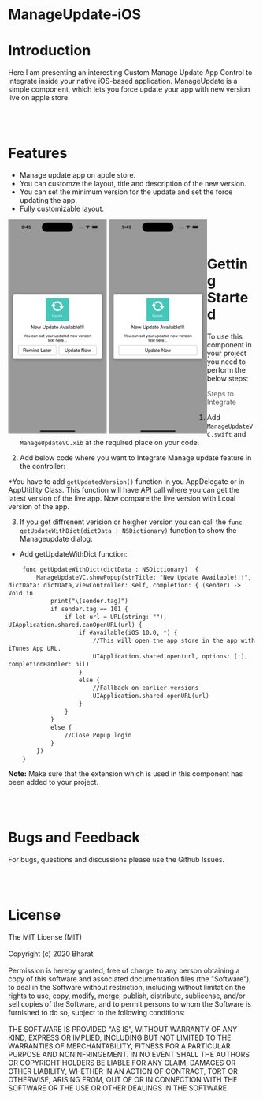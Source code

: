 # ManageUpdate-iOS

<h1>Introduction</h1>
Here I am presenting an interesting Custom Manage Update App Control to integrate inside your native iOS-based application. 
ManageUpdate is a simple component, which lets you force update your app with new version live on apple store. 

<br/><br/>
<h1>Features</h1>

- Manage update app on apple store.
- You can customze the layout, title and description of the new version.
- You can set the minimum version for the update and set the force updating the app.
- Fully customizable layout.

<div style="float:left">
<img src="Screenshots/Screen1.png" width="200">
<img src="Screenshots/Screen2.png" width="200">
</div>


<br/><br/>
<h1>Getting Started</h1>

To use this component in your project you need to perform the below steps:

> Steps to Integrate


1) Add `ManageUpdateVC.swift` and `ManageUpdateVC.xib` at the required place on your code.

2) Add below code where you want to Integrate Manage update feature in the controller:

*You have to add `getUpdatedVersion()` function in you AppDelegate or in AppUtitlity Class.
This function will have API call where you can get the latest version of the live app. 
Now compare the live version with Lcoal version of the app. 

3) If you get diffrenent verision or heigher version you can call the 
`func getUpdateWithDict(dictData : NSDictionary)` function to show the Manageupdate dialog. 

* Add getUpdateWithDict function:
```
    func getUpdateWithDict(dictData : NSDictionary)  {
        ManageUpdateVC.showPopup(strTitle: "New Update Available!!!", dictData: dictData,viewController: self, completion: { (sender) -> Void in
            print("\(sender.tag)")
            if sender.tag == 101 {
                if let url = URL(string: ""), UIApplication.shared.canOpenURL(url) {
                    if #available(iOS 10.0, *) {
                        //This will open the app store in the app with iTunes App URL.
                        UIApplication.shared.open(url, options: [:], completionHandler: nil)
                    } 
                    else {
                        //Fallback on earlier versions
                        UIApplication.shared.openURL(url)
                    }
                }
            }
            else {
                //Close Popup login
            }
        })
    }
```

**Note:** Make sure that the extension which is used in this component has been added to your project. 


<br/><br/>
**<h1>Bugs and Feedback</h1>**
For bugs, questions and discussions please use the Github Issues.


<br/><br/>
**<h1>License</h1>**
The MIT License (MIT)
<br/><br/>
Copyright (c) 2020 Bharat
<br/><br/>
Permission is hereby granted, free of charge, to any person obtaining a copy of this software and associated documentation files (the "Software"), to deal in the Software without restriction, including without limitation the rights to use, copy, modify, merge, publish, distribute, sublicense, and/or sell copies of the Software, and to permit persons to whom the Software is furnished to do so, subject to the following conditions: 
<br/><br/>
THE SOFTWARE IS PROVIDED "AS IS", WITHOUT WARRANTY OF ANY KIND, EXPRESS OR IMPLIED, INCLUDING BUT NOT LIMITED TO THE WARRANTIES OF MERCHANTABILITY, FITNESS FOR A PARTICULAR PURPOSE AND NONINFRINGEMENT. IN NO EVENT SHALL THE AUTHORS OR COPYRIGHT HOLDERS BE LIABLE FOR ANY CLAIM, DAMAGES OR OTHER LIABILITY, WHETHER IN AN ACTION OF CONTRACT, TORT OR OTHERWISE, ARISING FROM, OUT OF OR IN CONNECTION WITH THE SOFTWARE OR THE USE OR OTHER DEALINGS IN THE SOFTWARE.

<br/>
<h1></h1>



